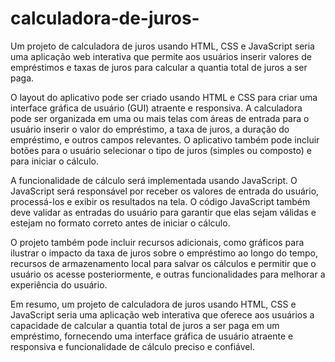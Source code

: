 # calculadora-de-juros-
Um projeto de calculadora de juros usando HTML, CSS e JavaScript seria uma aplicação web interativa que permite aos usuários inserir valores de empréstimos e taxas de juros para calcular a quantia total de juros a ser paga.

O layout do aplicativo pode ser criado usando HTML e CSS para criar uma interface gráfica de usuário (GUI) atraente e responsiva. A calculadora pode ser organizada em uma ou mais telas com áreas de entrada para o usuário inserir o valor do empréstimo, a taxa de juros, a duração do empréstimo, e outros campos relevantes. O aplicativo também pode incluir botões para o usuário selecionar o tipo de juros (simples ou composto) e para iniciar o cálculo.

A funcionalidade de cálculo será implementada usando JavaScript. O JavaScript será responsável por receber os valores de entrada do usuário, processá-los e exibir os resultados na tela. O código JavaScript também deve validar as entradas do usuário para garantir que elas sejam válidas e estejam no formato correto antes de iniciar o cálculo.

O projeto também pode incluir recursos adicionais, como gráficos para ilustrar o impacto da taxa de juros sobre o empréstimo ao longo do tempo, recursos de armazenamento local para salvar os cálculos e permitir que o usuário os acesse posteriormente, e outras funcionalidades para melhorar a experiência do usuário.

Em resumo, um projeto de calculadora de juros usando HTML, CSS e JavaScript seria uma aplicação web interativa que oferece aos usuários a capacidade de calcular a quantia total de juros a ser paga em um empréstimo, fornecendo uma interface gráfica de usuário atraente e responsiva e funcionalidade de cálculo preciso e confiável.
